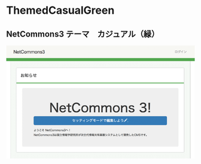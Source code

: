 # ThemedCasualGreen
## NetCommons3 テーマ　カジュアル（緑）

![テーマ](https://raw.githubusercontent.com/NetCommons3/ThemedCasualGreen/master/webroot/snapshot.png)
